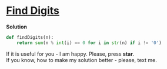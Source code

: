 # [Find Digits](https://www.hackerrank.com/challenges/find-digits/problem)

**Solution**
<br>
```python
def findDigits(n):
    return sum(n % int(i) == 0 for i in str(n) if i != '0')
```

If it is useful for you - I am happy. Please, press **star**.
<br>
If you know, how to make my solution better - please, text me.
